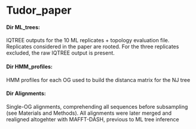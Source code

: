 # Tudor_paper

<h4>Dir ML_trees:</h4> IQTREE outputs for the 10 ML replicates + topology evaluation file. Replicates considered in the paper are rooted. For the three replicates excluded, the raw IQTREE output is present.
<h4>Dir HMM_profiles:</h4> HMM profiles for each OG used to build the distanca matrix for the NJ tree
<h4>Dir Alignments:</h4> Single-OG alignments, comprehending all sequences before subsampling (see Materials and Methods). All alignments were later merged and realigned altogehter with MAFFT-DASH, previous to ML tree inference
